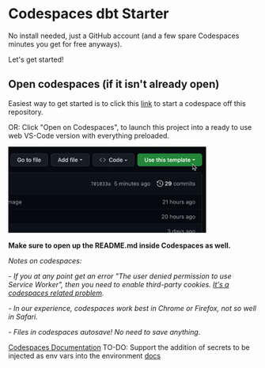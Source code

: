 # Codespaces dbt Starter

No install needed, just a GitHub account (and a few spare Codespaces minutes you get for free anyways).

Let's get started!

## Open codespaces (if it isn't already open)
Easiest way to get started is to click this [link](https://github.com/codespaces/new?template_repository=trouze/dbt-codespace-ready) to start a codespace off this repository.

OR: Click "Open on Codespaces", to launch this project into a ready to use web VS-Code version with everything preloaded.

<img src="codespaceOpen.gif" alt="" width="400"/>

**Make sure to open up the README.md inside Codespaces as well.**

*Notes on codespaces:*

*- If you at any point get an error "The user denied permission to use Service Worker", then you need to enable third-party cookies. [It's a codespaces related problem](https://github.com/orgs/community/discussions/26316).*

*- In our experience, codespaces work best in Chrome or Firefox, not so well in Safari.*

*- Files in codespaces autosave! No need to save anything.*

[Codespaces Documentation](https://docs.github.com/en/codespaces/setting-up-your-project-for-codespaces/adding-a-dev-container-configuration/setting-up-your-python-project-for-codespaces)
TO-DO: Support the addition of secrets to be injected as env vars into the environment [docs](https://docs.github.com/en/codespaces/setting-up-your-project-for-codespaces/configuring-dev-containers/specifying-recommended-secrets-for-a-repository)